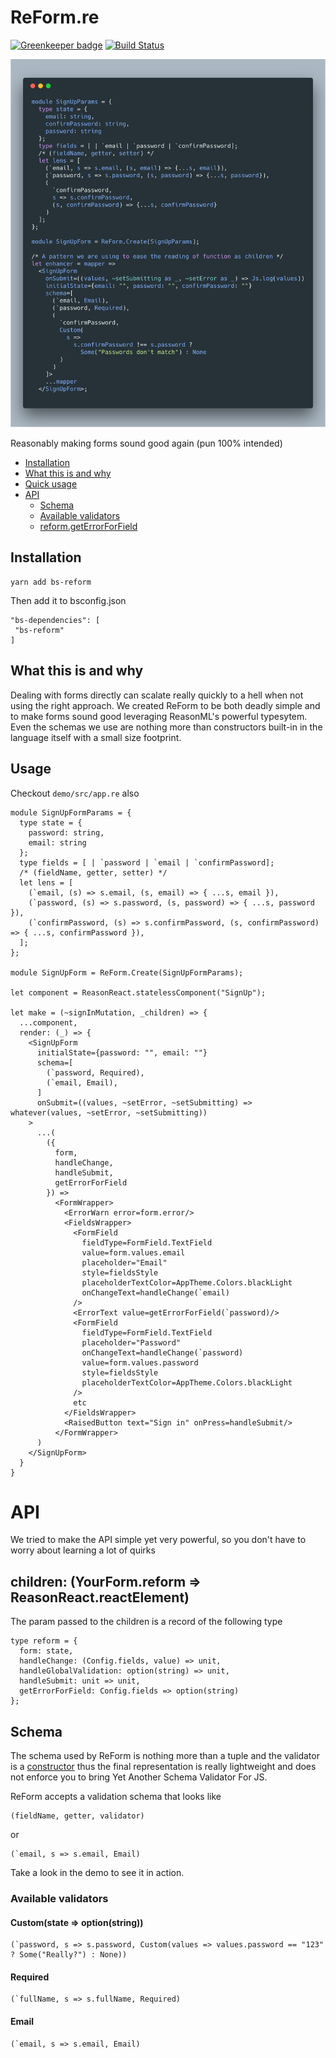 # ReForm.re

[![Greenkeeper badge](https://badges.greenkeeper.io/Astrocoders/reform.svg)](https://greenkeeper.io/)
[![Build Status](https://travis-ci.org/Astrocoders/reform.svg?branch=master)](https://travis-ci.org/Astrocoders/reform)

![ReForm demo](./website/static/img/fulldemo.png)

Reasonably making forms sound good again (pun 100% intended)

* [Installation](#installation)
* [What this is and why](#what-this-is-and-why)
* [Quick usage](#usage)
* [API](#validation)
  * [Schema](#schema)
  * [Available validators](#available-validators)
  * [reform.getErrorForField](#reform.getErrorForField)

## Installation

```
yarn add bs-reform
```

Then add it to bsconfig.json

```
"bs-dependencies": [
 "bs-reform"
]
```

## What this is and why
Dealing with forms directly can scalate really quickly to a hell when not using the right approach.
We created ReForm to be both deadly simple and to make forms sound good leveraging ReasonML's powerful typesytem.
Even the schemas we use are nothing more than constructors built-in in the language itself with a small size footprint.

## Usage

Checkout `demo/src/app.re` also

```reason
module SignUpFormParams = {
  type state = {
    password: string,
    email: string
  };
  type fields = [ | `password | `email | `confirmPassword];
  /* (fieldName, getter, setter) */
  let lens = [
    (`email, (s) => s.email, (s, email) => { ...s, email }),
    (`password, (s) => s.password, (s, password) => { ...s, password }),
    (`confirmPassword, (s) => s.confirmPassword, (s, confirmPassword) => { ...s, confirmPassword }),
  ];
};

module SignUpForm = ReForm.Create(SignUpFormParams);

let component = ReasonReact.statelessComponent("SignUp");

let make = (~signInMutation, _children) => {
  ...component,
  render: (_) => {
    <SignUpForm
      initialState={password: "", email: ""}
      schema=[
        (`password, Required),
        (`email, Email),
      ]
      onSubmit=((values, ~setError, ~setSubmitting) => whatever(values, ~setError, ~setSubmitting))
    >
      ...(
        ({
          form,
          handleChange,
          handleSubmit,
          getErrorForField
        }) =>
          <FormWrapper>
            <ErrorWarn error=form.error/>
            <FieldsWrapper>
              <FormField
                fieldType=FormField.TextField
                value=form.values.email
                placeholder="Email"
                style=fieldsStyle
                placeholderTextColor=AppTheme.Colors.blackLight
                onChangeText=handleChange(`email)
              />
              <ErrorText value=getErrorForField(`password)/>
              <FormField
                fieldType=FormField.TextField
                placeholder="Password"
                onChangeText=handleChange(`password)
                value=form.values.password
                style=fieldsStyle
                placeholderTextColor=AppTheme.Colors.blackLight
              />
              etc
            </FieldsWrapper>
            <RaisedButton text="Sign in" onPress=handleSubmit/>
          </FormWrapper>
      )
    </SignUpForm>
  }
}
```

# API
We tried to make the API simple yet very powerful, so you don't have to worry about learning a lot of quirks

## children: (YourForm.reform => ReasonReact.reactElement)
The param passed to the children is a record of the following type
```reason
type reform = {
  form: state,
  handleChange: (Config.fields, value) => unit,
  handleGlobalValidation: option(string) => unit,
  handleSubmit: unit => unit,
  getErrorForField: Config.fields => option(string)
};
```

## Schema

The schema used by ReForm is nothing more than a tuple and the validator is a [constructor](http://2ality.com/2017/12/variants-reasonml.html#variants-as-data-structures) thus the final representation is really lightweight and does not enforce you to bring Yet Another Schema Validator For JS.

ReForm accepts a validation schema that looks like 
```reason
(fieldName, getter, validator)
```
or

```reason
(`email, s => s.email, Email)
```

Take a look in the demo to see it in action.

### Available validators

#### Custom(state => option(string))
```reason
(`password, s => s.password, Custom(values => values.password == "123" ? Some("Really?") : None))
```
#### Required
```reason
(`fullName, s => s.fullName, Required)
```
#### Email
```reason
(`email, s => s.email, Email)
```
